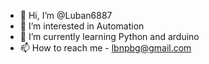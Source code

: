 - 👋 Hi, I’m @Luban6887
- 👀 I’m interested in Automation
- 🌱 I’m currently learning Python and arduino 
- 📫 How to reach me - lbnpbg@gmail.com

<!---
Luban6887/Luban6887 is a ✨ special ✨ repository because its `README.md` (this file) appears on your GitHub profile.
You can click the Preview link to take a look at your changes.
--->
